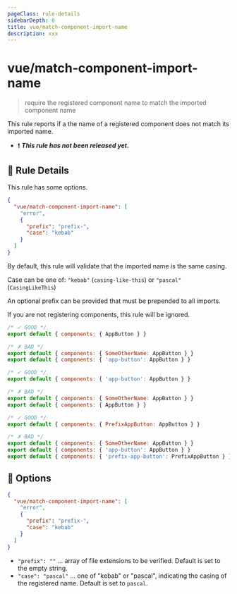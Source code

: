 ```yaml
---
pageClass: rule-details
sidebarDepth: 0
title: vue/match-component-import-name
description: xxx
---
```


# vue/match-component-import-name

> require the registered component name to match the imported component name

This rule reports if a the name of a registered component does not match its imported name.

- :exclamation: <badge text="This rule has not been released yet." vertical="middle" type="error"> **_This rule has not been released yet._** </badge>

## :book: Rule Details

This rule has some options.

```json
{
  "vue/match-component-import-name": [
    "error",
    {
      "prefix": "prefix-",
      "case": "kebab"
    }
  ]
}
```

By default, this rule will validate that the imported name is the same casing.

Case can be one of: `"kebab"` (`casing-like-this`) or `"pascal"` (`CasingLikeThis`)

An optional prefix can be provided that must be prepended to all imports.

If you are not registering components, this rule will be ignored.

<eslint-code-block :rules="{'vue/match-component-file-name': ['error']}">

```javascript
/* ✓ GOOD */
export default { components: { AppButton } }

/* ✗ BAD */
export default { components: { SomeOtherName: AppButton } }
export default { components: { 'app-button': AppButton } }
```

</eslint-code-block>

<eslint-code-block :rules="{'vue/match-component-file-name': ['error', { case: 'kebab' }]}">

```javascript
/* ✓ GOOD */
export default { components: { 'app-button': AppButton } }

/* ✗ BAD */
export default { components: { SomeOtherName: AppButton } }
export default { components: { AppButton } }
```

</eslint-code-block>

<eslint-code-block :rules="{'vue/match-component-file-name': ['error', { prefix: 'Prefix' }]}">

```javascript
/* ✓ GOOD */
export default { components: { PrefixAppButton: AppButton } }

/* ✗ BAD */
export default { components: { SomeOtherName: AppButton } }
export default { components: { 'app-button': AppButton } }
export default { components: { 'prefix-app-button': PrefixAppButton } }
```

</eslint-code-block>

## :wrench: Options

```json
{
  "vue/match-component-import-name": [
    "error",
    {
      "prefix": "prefix-",
      "case": "kebab"
    }
  ]
}
```

- `"prefix": ""` ... array of file extensions to be verified. Default is set to the empty string.
- `"case": "pascal"` ... one of "kebab" or "pascal", indicating the casing of the registered name. Default is set to `pascal`.
